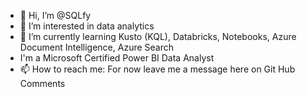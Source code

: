 - 👋 Hi, I’m @SQLfy
- 👀 I’m interested in data analytics
- 🌱 I’m currently learning Kusto (KQL), Databricks, Notebooks, Azure Document Intelligence, Azure Search
- I'm a Microsoft Certified Power BI Data Analyst
- 📫 How to reach me:  For now leave me a message here on Git Hub Comments

<!---
SQLfy/SQLfy is a ✨ special ✨ repository because its `README.md` (this file) appears on your GitHub profile.
You can click the Preview link to take a look at your changes.
--->
